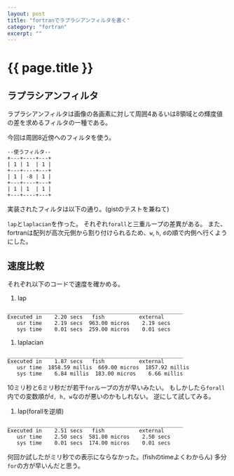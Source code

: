 ```yaml
---
layout: post
title: "fortranでラプラシアンフィルタを書く"
category: "fortran"
excerpt: ""
---
```


# {{ page.title }}

## ラプラシアンフィルタ

ラプラシアンフィルタは画像の各画素に対して周囲4あるいは8領域との輝度値の差を求めるフィルタの一種である。

今回は周囲8近傍へのフィルタを使う。

```text
--使うフィルタ--
+---+----+---+
| 1 | 1  | 1 |
+---+----+---+
| 1 | -8 | 1 |
+---+----+---+
| 1 | 1  | 1 |
+---+----+---+
```

実装されたフィルタは以下の通り。(gistのテストを兼ねて)

<script src="https://gist.github.com/Omochice/f492c61082cc8ab8c4eda882be41b961.js"></script>

`lap`と`laplacian`を作った。
それぞれ`forall`と三重ループの差異がある。
また、fortranは配列が高次元側から割り付けられるため、`w`, `h`, `d`の順で内側へ行くようにした。

## 速度比較

それぞれ以下のコードで速度を確かめる。

<script src="https://gist.github.com/Omochice/d15b767dfefce11d940ccc1bceaa7c5b.js"></script>

1. lap

```text
________________________________________________________
Executed in    2.20 secs   fish           external
   usr time    2.19 secs  963.00 micros    2.19 secs
   sys time    0.01 secs  259.00 micros    0.01 secs
```

1. laplacian

```text
________________________________________________________
Executed in    1.87 secs   fish           external
   usr time  1858.59 millis  669.00 micros  1857.92 millis
   sys time    6.84 millis  183.00 micros    6.66 millis
```

10ミリ秒と6ミリ秒だが若干`for`ループの方が早いみたい。
もしかしたら`forall`内での変数順が`d, h, w`なのが悪いのかもしれない。
逆にして試してみる。

1. lap(forallを逆順)

```text
________________________________________________________
Executed in    2.51 secs   fish           external
   usr time    2.50 secs  581.00 micros    2.50 secs
   sys time    0.01 secs  174.00 micros    0.01 secs
```

何回か試したがミリ秒での表示にならなかった。(fishのtimeよくわからん)
多分`for`の方が早いんだと思う。

